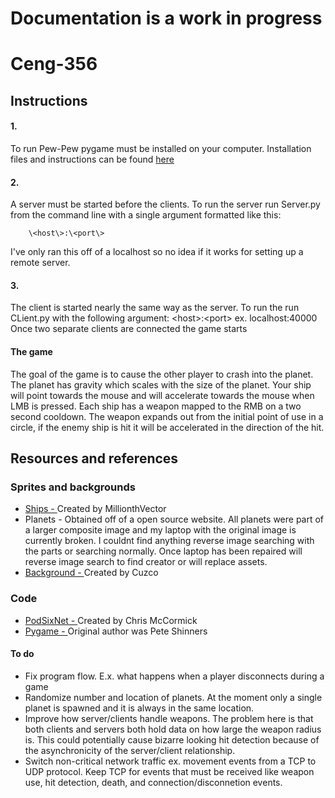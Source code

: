 # Documentation is a work in progress
# Ceng-356

## Instructions

#### 1. 
  To run Pew-Pew pygame must be installed on your computer. Installation files and instructions can be found [here](https://www.pygame.org/wiki/GettingStarted)
#### 2. 
  A server must be started before the clients. To run the server run Server.py from the command line with a single argument formatted like this:
  
        \<host\>:\<port\>
        
I've only ran this off of a localhost so no idea if it works for setting up a remote server.
  
#### 3.
  The client is started nearly the same way as the server. To run the run CLient.py with the following argument:
    \<host\>:\<port\>
  ex. localhost:40000
  Once two separate clients are connected the game starts
  
#### The game
The goal of the game is to cause the other player to crash into the planet. The planet has gravity which scales with the size of the planet. Your ship will point towards the mouse and will accelerate towards the mouse when LMB is pressed. Each ship has a weapon mapped to the RMB on a two second cooldown. The weapon expands out from the initial point of use in a circle, if the enemy ship is hit it will be accelerated in the direction of the hit.

## Resources and references

### Sprites and backgrounds
- [Ships - ](http://millionthvector.blogspot.ca/p/free-sprites.html)Created by MillionthVector
- Planets - Obtained off of a open source website. All planets were part of a larger composite image and my laptop with the original image is currently broken. I couldnt find anything reverse image searching with the parts or searching normally. Once laptop has been repaired will reverse image search to find creator or will replace assets.
- [Background - ](https://opengameart.org/content/space-background)Created by Cuzco

### Code
- [PodSixNet - ](https://github.com/chr15m/PodSixNet)Created by Chris McCormick
- [Pygame - ](https://www.pygame.org/news)Original author was Pete Shinners

#### To do
- Fix program flow. E.x. what happens when a player disconnects during a game
- Randomize number and location of planets. At the moment only a single planet is spawned and it is always in the same location.
- Improve how server/clients handle weapons. The problem here is that both clients and servers both hold data on how large the weapon radius is. This could potentially cause bizarre looking hit detection because of the asynchronicity of the server/client relationship.
- Switch non-critical network traffic ex. movement events from a TCP to UDP protocol. Keep TCP for events that must be received like weapon use, hit detection, death, and connection/disconnetion events.




